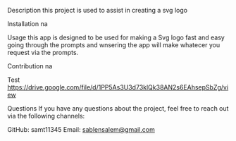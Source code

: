 Description
this project is used to assist in creating a svg logo

Installation
na

Usage
this app is designed to be used for making a Svg logo fast and easy
going through the prompts and wnsering the app will make whatecer you request via the prompts.

Contribution
na

Test
https://drive.google.com/file/d/1PP5As3U3d73klQk38AN2s6EAhsepSbZg/view

Questions
If you have any questions about the project, feel free to reach out via the following channels:

GitHub: samt11345
Email: sablensalem@gmail.com

